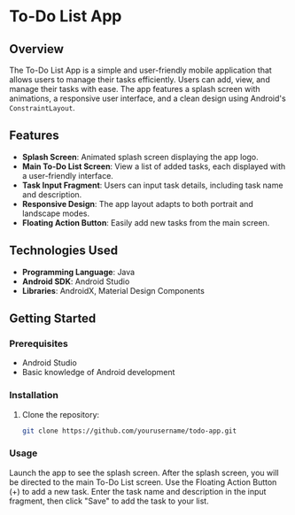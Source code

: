 # To-Do List App

## Overview
The To-Do List App is a simple and user-friendly mobile application that allows users to manage their tasks efficiently. Users can add, view, and manage their tasks with ease. The app features a splash screen with animations, a responsive user interface, and a clean design using Android's `ConstraintLayout`.

## Features
- **Splash Screen**: Animated splash screen displaying the app logo.
- **Main To-Do List Screen**: View a list of added tasks, each displayed with a user-friendly interface.
- **Task Input Fragment**: Users can input task details, including task name and description.
- **Responsive Design**: The app layout adapts to both portrait and landscape modes.
- **Floating Action Button**: Easily add new tasks from the main screen.



## Technologies Used
- **Programming Language**: Java
- **Android SDK**: Android Studio
- **Libraries**: AndroidX, Material Design Components

## Getting Started

### Prerequisites
- Android Studio
- Basic knowledge of Android development

### Installation
1. Clone the repository:
   ```bash
   git clone https://github.com/yourusername/todo-app.git

  ### Usage
Launch the app to see the splash screen.
After the splash screen, you will be directed to the main To-Do List screen.
Use the Floating Action Button (+) to add a new task.
Enter the task name and description in the input fragment, then click "Save" to add the task to your list.
